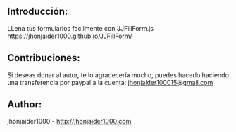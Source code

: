 ## Introducción:
LLena tus formularios facilmente con JJFillForm.js
https://jhonjaider1000.github.io/JJFillForm/

## Contribuciones:
Si deseas donar al autor, te lo agradecería mucho, puedes hacerlo haciendo una transferencia por paypal a la cuenta: jhonjaider100015@gmail.com

## Author:
jhonjaider1000  - http://jhonjaider1000.com
